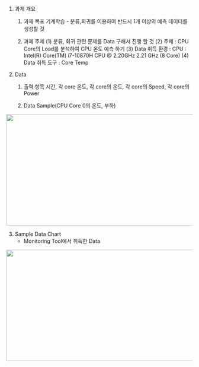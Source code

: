 1. 과제 개요
   1) 과제 목표
      기계학습 - 분류,회귀를 이용하여 반드시 1개 이상의 예측 데이터를 생성할 것
      
   2) 과제 주제
      (1) 분류, 회귀 관련 문제를 Data 구해서 진행 할 것
      (2) 주제 : CPU Core의 Load를 분석하여 CPU 온도 예측 하기
      (3) Data 취득 환경 :  CPU : Intel(R) Core(TM) i7-10870H CPU @ 2.20GHz   2.21 GHz (8 Core)
      (4) Data 취득 도구 :  Core Temp
      
2. Data 
   1) 출력 항목
      시간, 각 core 온도, 각 core의 온도, 각 core의 Speed, 각 core의 Power
      
   2) Data Sample(CPU Core 0의 온도, 부하)
 <img src="https://user-images.githubusercontent.com/77335485/201523383-ae42ba14-4ed8-4899-9518-3cc14acd90ba.png"  width="640" height="300">
     
3. Sample Data Chart
   - Monitoring Tool에서 취득한 Data
 <img src="https://user-images.githubusercontent.com/77335485/201523472-e52231ef-ccc9-4169-a338-5a378d33d2b6.png"  width="640" height="300">
